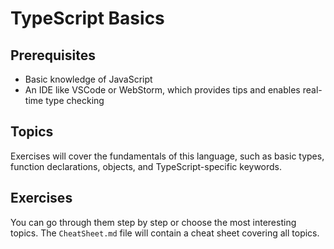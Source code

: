 # TypeScript Basics

## Prerequisites

- Basic knowledge of JavaScript
- An IDE like VSCode or WebStorm, which provides tips and enables real-time type checking

## Topics

Exercises will cover the fundamentals of this language, such as basic types, function declarations, objects, and TypeScript-specific keywords.

## Exercises

You can go through them step by step or choose the most interesting topics. The `CheatSheet.md` file will contain a cheat sheet covering all topics.

